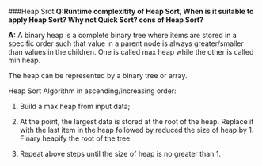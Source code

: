 ###Heap Srot
**Q:Runtime complexitity of Heap Sort, When is it suitable to apply Heap Sort? Why not Quick Sort? cons of Heap Sort?**

**A:** A binary heap is a complete binary tree where items are stored in a specific order such that value in a parent node is always greater/smaller than values in the children. One is called max heap while the other is called min heap. 

The heap can be represented by a binary tree or array. 

Heap Sort Algorithm in ascending/increasing order: 

1. Build a max heap from input data;

2. At the point, the largest data is stored at the root of the heap. Replace it with the last item in the heap followed by reduced the size of heap by 1. Finary heapify the root of the tree. 

3. Repeat above steps until the size of heap is no greater than 1. 



